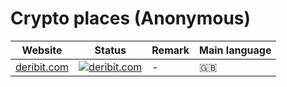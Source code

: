 # Crypto places (Anonymous)

|Website|Status|Remark|Main language|
|-|-|-|-|
|[deribit.com](https://deribit.com/)|[![deribit.com](https://img.shields.io/website?down_color=red&down_message=offline&up_color=green&up_message=online&url=https%3A%2F%2Fderibit.com)](https://deribit.com/)|-|🇬🇧|
